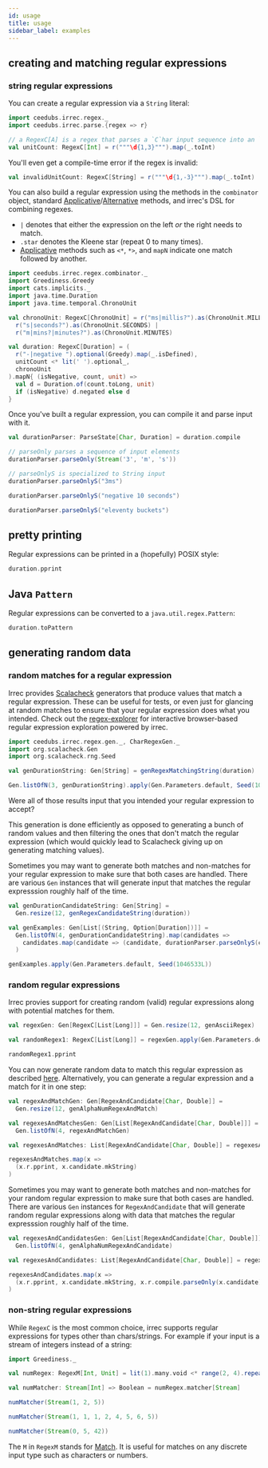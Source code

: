 ```yaml
---
id: usage
title: usage
sidebar_label: examples
---
```


## creating and matching regular expressions

### string regular expressions

You can create a regular expression via a `String` literal:

```scala mdoc:silent
import ceedubs.irrec.regex._
import ceedubs.irrec.parse.{regex => r}

// a RegexC[A] is a regex that parses a `C`har input sequence into an `A` result
val unitCount: RegexC[Int] = r("""\d{1,3}""").map(_.toInt)
```

You'll even get a compile-time error if the regex is invalid:

```scala mdoc:fail
val invalidUnitCount: RegexC[String] = r("""\d{1,-3}""").map(_.toInt)
```

You can also build a regular expression using the methods in the
`combinator` object, standard [Applicative][Applicative]/[Alternative][Alternative] methods, and irrec's DSL for combining regexes.

* `|` denotes that either the expression on the left _or_ the right needs to match.
* `.star` denotes the Kleene star (repeat 0 to many times).
* [Applicative][Applicative] methods such as `<*`, `*>`, and `mapN` indicate one match followed by another.

```scala mdoc:silent
import ceedubs.irrec.regex.combinator._
import Greediness.Greedy
import cats.implicits._
import java.time.Duration
import java.time.temporal.ChronoUnit

val chronoUnit: RegexC[ChronoUnit] = r("ms|millis?").as(ChronoUnit.MILLIS) |
  r("s|seconds?").as(ChronoUnit.SECONDS) |
  r("m|mins?|minutes?").as(ChronoUnit.MINUTES)

val duration: RegexC[Duration] = (
  r("-|negative ").optional(Greedy).map(_.isDefined),
  unitCount <* lit(' ').optional_,
  chronoUnit
).mapN{ (isNegative, count, unit) =>
  val d = Duration.of(count.toLong, unit)
  if (isNegative) d.negated else d
}
```

Once you've built a regular expression, you can compile it and parse input with it.

```scala mdoc:silent
val durationParser: ParseState[Char, Duration] = duration.compile
```

```scala mdoc
// parseOnly parses a sequence of input elements
durationParser.parseOnly(Stream('3', 'm', 's'))

// parseOnlyS is specialized to String input
durationParser.parseOnlyS("3ms")

durationParser.parseOnlyS("negative 10 seconds")

durationParser.parseOnlyS("eleventy buckets")
```

## pretty printing

Regular expressions can be printed in a (hopefully) POSIX style:

```scala mdoc
duration.pprint
```

## Java `Pattern`

Regular expressions can be converted to a `java.util.regex.Pattern`:

```scala mdoc
duration.toPattern
```

## generating random data

### random matches for a regular expression

Irrec provides [Scalacheck](https://www.scalacheck.org/) generators that produce values that match a regular expression. These can be useful for tests, or even just for glancing at random matches to ensure that your regular expression does what you intended. Check out the [regex-explorer](regex-explorer.md) for interactive browser-based regular expression exploration powered by irrec.

```scala mdoc:silent
import ceedubs.irrec.regex.gen._, CharRegexGen._
import org.scalacheck.Gen
import org.scalacheck.rng.Seed

val genDurationString: Gen[String] = genRegexMatchingString(duration)
```

```scala mdoc
Gen.listOfN(3, genDurationString).apply(Gen.Parameters.default, Seed(1046531L))
```

Were all of those results input that you intended your regular expression to accept?

This generation is done efficiently as opposed to generating a bunch of random values and then filtering the ones that don't match the regular expression (which would quickly lead to Scalacheck giving up on generating matching values).

Sometimes you may want to generate both matches and non-matches for your regular expression to make sure that both cases are handled. There are various `Gen` instances that will generate input that matches the regular expresssion roughly half of the time.

```scala mdoc:silent
val genDurationCandidateString: Gen[String] =
  Gen.resize(12, genRegexCandidateString(duration))

val genExamples: Gen[List[(String, Option[Duration])]] =
  Gen.listOfN(4, genDurationCandidateString).map(candidates =>
    candidates.map(candidate => (candidate, durationParser.parseOnlyS(candidate)))
  )
```

```scala mdoc
genExamples.apply(Gen.Parameters.default, Seed(1046533L))
```

### random regular expressions

Irrec provies support for creating random (valid) regular expressions along with potential matches for them.

```scala mdoc:silent
val regexGen: Gen[RegexC[List[Long]]] = Gen.resize(12, genAsciiRegex)

val randomRegex1: RegexC[List[Long]] = regexGen.apply(Gen.Parameters.default, Seed(105769L)).get
```

```scala mdoc
randomRegex1.pprint
```

You can now generate random data to match this regular expression as described [here](#random-matches-for-a-regular-expression). Alternatively, you can generate a regular expression and a match for it in one step:

```scala mdoc:silent
val regexAndMatchGen: Gen[RegexAndCandidate[Char, Double]] =
  Gen.resize(12, genAlphaNumRegexAndMatch)

val regexesAndMatchesGen: Gen[List[RegexAndCandidate[Char, Double]]] =
  Gen.listOfN(4, regexAndMatchGen)

val regexesAndMatches: List[RegexAndCandidate[Char, Double]] = regexesAndMatchesGen.apply(Gen.Parameters.default.withSize(30), Seed(105773L)).get
```

```scala mdoc
regexesAndMatches.map(x =>
  (x.r.pprint, x.candidate.mkString)
)
```

Sometimes you may want to generate both matches and non-matches for your random regular expression to make sure that both cases are handled. There are various `Gen` instances for `RegexAndCandidate` that will generate random regular expressions along with data that matches the regular expresssion roughly half of the time.

```scala mdoc:silent
val regexesAndCandidatesGen: Gen[List[RegexAndCandidate[Char, Double]]] =
  Gen.listOfN(4, genAlphaNumRegexAndCandidate)

val regexesAndCandidates: List[RegexAndCandidate[Char, Double]] = regexesAndCandidatesGen.apply(Gen.Parameters.default.withSize(15), Seed(105375L)).get
```

```scala mdoc
regexesAndCandidates.map(x =>
  (x.r.pprint, x.candidate.mkString, x.r.compile.parseOnly(x.candidate))
)
```

### non-string regular expressions

While `RegexC` is the most common choice, irrec supports regular expressions for types other than chars/strings. For example if your input is a stream of integers instead of a string:


```scala mdoc:silent
import Greediness._

val numRegex: RegexM[Int, Unit] = lit(1).many.void <* range(2, 4).repeat(1, Some(3), Greedy) <* oneOf(5, 6).oneOrMore(Greedy)

val numMatcher: Stream[Int] => Boolean = numRegex.matcher[Stream]
```

```scala mdoc
numMatcher(Stream(1, 2, 5))

numMatcher(Stream(1, 1, 1, 2, 4, 5, 6, 5))

numMatcher(Stream(0, 5, 42))
```

The `M` in `RegexM` stands for [Match](https://ceedubs.github.io/irrec/api/ceedubs/irrec/regex/Match.html). It is useful for matches on any discrete input type such as characters or numbers.

[Applicative]: https://typelevel.org/cats/typeclasses/applicative.html
[Alternative]: https://typelevel.org/cats/typeclasses/alternative.html

